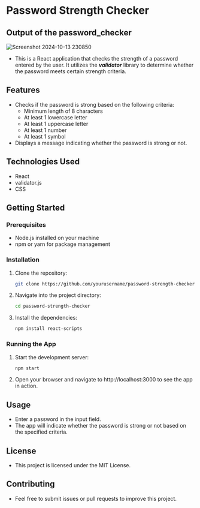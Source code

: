 # Password Strength Checker

## Output of the password_checker
![Screenshot 2024-10-13 230850](https://github.com/user-attachments/assets/b13e1218-ae18-43fa-8086-e2abbdd9b607)

- This is a React application that checks the strength of a password entered by the user. It utilizes the ***validator*** library to determine whether the password meets certain strength criteria.

## Features
- Checks if the password is strong based on the following criteria:
  - Minimum length of 8 characters
  - At least 1 lowercase letter
  - At least 1 uppercase letter
  - At least 1 number
  - At least 1 symbol
- Displays a message indicating whether the password is strong or not.

## Technologies Used
- React
- validator.js
- CSS
  
## Getting Started

### Prerequisites
- Node.js installed on your machine
- npm or yarn for package management
  
### Installation
1. Clone the repository:
   ```bash
   git clone https://github.com/yourusername/password-strength-checker.git
2. Navigate into the project directory:
   ```bash
   cd password-strength-checker
3. Install the dependencies:
   ```bash
   npm install react-scripts

### Running the App
1. Start the development server:

   ```bash
   npm start

2. Open your browser and navigate to http://localhost:3000 to see the app in action.

## Usage
- Enter a password in the input field.
- The app will indicate whether the password is strong or not based on the specified criteria.
  
## License
- This project is licensed under the MIT License.

## Contributing
- Feel free to submit issues or pull requests to improve this project.

